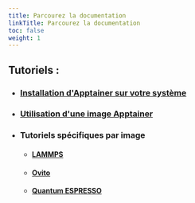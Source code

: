 ```yaml
---
title: Parcourez la documentation
linkTitle: Parcourez la documentation
toc: false
weight: 1
---
```




<h2>Tutoriels :</h2> 

- <h3><a href="/documentation/install-apptainer/howto/">Installation d'Apptainer sur votre système</a></h3>

- <h3><a href="/documentation/use-apptainer-image/howto/">Utilisation d'une image Apptainer</a></h3>

- <h3>Tutoriels spécifiques par image</h3>
   
   - <h4><a href="/documentation/by-container/lammps/">LAMMPS</a></h4>
   - <h4><a href="/documentation/by-container/ovito/">Ovito</a></h4>
   - <h4><a href="/documentation/by-container/quantum-espresso/">Quantum ESPRESSO</a></h4>